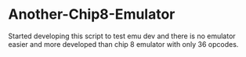 # Another-Chip8-Emulator
Started developing this script to test emu dev and there is no emulator easier and more developed than chip 8 emulator with only 36 opcodes.
